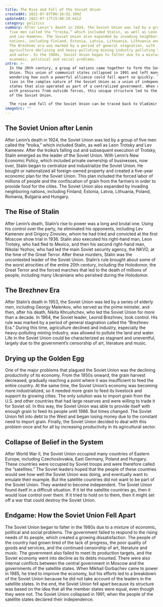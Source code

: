 ```yaml
---
title: The Rise and Fall of the Soviet Union
createdAt: 2022-07-07T06:16:02.109Z
updatedAt: 2022-07-17T15:00:29.641Z
category: politics
summary: After Lenin’s death in 1924, the Soviet Union was led by a group of
  five men called the “troika,” which included Stalin, as well as Leon Trotsky
  and Lev Kamenev. The Soviet Union also expanded by invading neighboring
  nations, including Finland, Estonia, Latvia, Lithuania, Lithuania and Hungary.
  The Brezhnev era was marked by a period of general stagnation, with
  agriculture declining and heavy-polluting mining industry polluting the land
  and water. In the 1980s, Soviet Union began to falter due to a mixture of
  economic, political and social problems.
intro: >-
  In the 20th century, a group of nations came together to form the Soviet
  Union. This union of communist states collapsed in 1991 and left many people
  wondering how such a powerful alliance could fall apart so quickly. The answer
  lies in the complex nature of the Soviet Union as a union of independent
  states that also operated as part of a centralized government. When combined
  with pressures from outside forces, this unique structure led to the collapse
  of the Soviet Union. 

  The rise and fall of the Soviet Union can be traced back to Vladimir Lenin and his Marxist ideology. In 1917, Lenin led the Bolshevik Revolution and gained control over Russia. At this time, he also introduced policies that would help establish communism throughout Russia and other areas – known as “the fourth partition” – controlled by his Red Army. These policies included state ownership of land and businesses; heavy taxes on landowners; centralization; and controls on trade, production, wages, prices, accounting, exchange rates and foreign currency transactions.
imageSrc: ""
---
```


## The Soviet Union after Lenin

After Lenin’s death in 1924, the Soviet Union was led by a group of five men called the “troika,” which included Stalin, as well as Leon Trotsky and Lev Kamenev. After the troika’s falling out and subsequent execution of Trotsky, Stalin emerged as the leader of the Soviet Union. With Lenin’s New Economic Policy, which included private ownership of businesses, now over, Stalin began to centralize and industrialize the Soviet Union. He bought or nationalized all foreign-owned property and created a five-year economic plan for the Soviet Union. This plan included the forced labor of millions of people and the confiscation of grain from the farmers in order to provide food for the cities. The Soviet Union also expanded by invading neighboring nations, including Finland, Estonia, Latvia, Lithuania, Poland, Romania, Bulgaria and Hungary.

## The Rise of Stalin

After Lenin’s death, Stalin’s rise to power was a long and brutal one. Using his control over the party, he eliminated his opponents, including Lev Kamenev and Grigory Zinoviev, whom he had tried and convicted at the first Moscow show trial in 1936. Stalin also executed his right-hand man, Leon Trotsky, who had fled to Mexico, and then his second right-hand man, Nikolai Yezhov, who had led the main Soviet security agency, the NKVD, at the time of the Great Terror. After these murders, Stalin was the uncontested leader of the Soviet Union. Stalin’s rule brought about some of the worst atrocities of the entire 20th century, including the Holodomor, the Great Terror and the forced marches that led to the death of millions of people, including many Ukrainians who perished during the Holodomor.

## The Brezhnev Era

After Stalin’s death in 1953, the Soviet Union was led by a series of elderly men, including Georgy Malenkov, who served as the prime minister, and then, after his death, Nikita Khrushchev, who led the Soviet Union for more than a decade. In 1964, the Soviet leader, Leonid Brezhnev, took control. His rule was marked by a period of general stagnation called the “Brezhnev Era.” During this time, agriculture declined and industry, especially the heavy-polluting mining industry, was allowed to pollute the land and water. Life in the Soviet Union could be characterized as stagnant and uneventful, largely due to the government’s censorship of art, literature and music.

## Drying up the Golden Egg

One of the major problems that plagued the Soviet Union was the declining productivity of its economy. From the 1950s onward, the grain harvest decreased, gradually reaching a point where it was insufficient to feed the entire country. At the same time, the Soviet Union’s economy was becoming more industrialized, so it needed more grain to feed its livestock and support its growing cities. The only solution was to import grain from the U.S. and other countries that had large reserves and were willing to trade it for Soviet oil. In this way, the Soviet Union was able to provide itself with enough grain to feed its people until 1986. But times changed. The Soviet Union fell into debt to the West and began losing money due to the constant need to import grain. Finally, the Soviet Union decided to deal with this problem once and for all by increasing productivity in its agricultural sector.

## Collapse of Belief in the System

After World War II, the Soviet Union occupied many countries of Eastern Europe, including Czechoslovakia, East Germany, Poland and Hungary. These countries were occupied by Soviet troops and were therefore called the “satellites.” The Soviet leaders hoped that the people of these countries would see how well the Soviet Union was doing, and eventually want to emulate their example. But the satellite countries did not want to be part of the Soviet Union. They wanted to become independent. The Soviet Union found itself in a difficult situation. If it let the satellite countries go, then it would lose control over them. If it tried to hold on to them, then it might set off a war that could destroy the Soviet Union.

## Endgame: How the Soviet Union Fell Apart

The Soviet Union began to falter in the 1980s due to a mixture of economic, political and social problems. The government failed to respond to the rising needs of its people, which created a growing dissatisfaction. The people of the country had grown tired of the lack of progress, the poor quality of goods and services, and the continued censorship of art, literature and music. The government also failed to meet its production targets, and the Soviet economy went into decline as its debts mounted. There were also internal conflicts between the central government in Moscow and the governments of the satellite states. When Mikhail Gorbachev came to power in 1985, he tried to improve the economy, but his efforts led to a breakdown of the Soviet Union because he did not take account of the leaders in the satellite states. In the end, the Soviet Union fell apart because its structure was based on the idea that all the member states were equal, even though they were not. The Soviet Union collapsed in 1991, when the people of the satellite states declared their independence.
